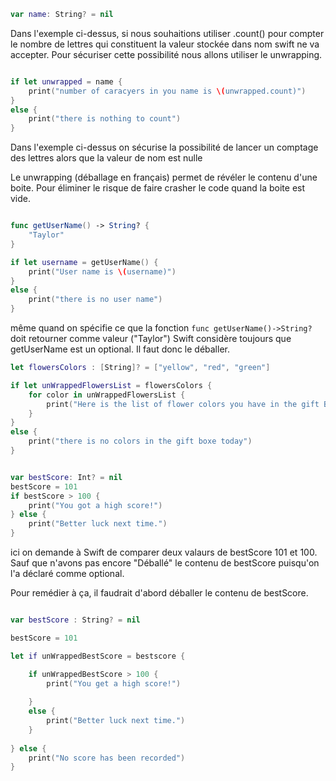 ```swift
var name: String? = nil 
```

Dans l'exemple ci-dessus, si nous souhaitions utiliser .count() pour compter le nombre de lettres qui constituent la valeur stockée dans nom swift ne va accepter. Pour sécuriser cette possibilité nous allons utiliser le unwrapping. 

```swift

if let unwrapped = name {
    print("number of caracyers in you name is \(unwrapped.count)")
}
else {
    print("there is nothing to count")
}

```

Dans l'exemple ci-dessus on sécurise la possibilité de lancer un comptage des lettres alors que la valeur de nom est nulle 

Le unwrapping (déballage en français) permet de révéler le contenu d'une boite. Pour éliminer le risque de faire crasher le code quand la boite est vide. 

```swift

func getUserName() -> String? {
    "Taylor"
}

if let username = getUserName() {
    print("User name is \(username)")
}
else {
    print("there is no user name")
}
```

même quand on spécifie ce que la fonction `func getUserName()->String?` doit retourner comme valeur ("Taylor") Swift  considère toujours que getUserName est un optional. Il faut donc le déballer. 

```swift
let flowersColors : [String]? = ["yellow", "red", "green"]

if let unWrappedFlowersList = flowersColors {
    for color in unWrappedFlowersList {
        print("Here is the list of flower colors you have in the gift Box \(colors)")
    }
}
else {
    print("there is no colors in the gift boxe today")
}
```

```Swift

var bestScore: Int? = nil
bestScore = 101
if bestScore > 100 {
	print("You got a high score!")
} else {
	print("Better luck next time.")
}

```
ici on demande à Swift de comparer deux valaurs de bestScore 101 et 100. Sauf que n'avons pas encore "Déballé" le contenu de bestScore puisqu'on l'a déclaré comme optional.

Pour remédier à ça, il faudrait d'abord déballer le contenu de bestScore. 

```Swift

var bestScore : String? = nil 

bestScore = 101

let if unWrappedBestScore = bestscore {

    if unWrappedBestScore > 100 {
        print("You get a high score!")
    
    }
    else {
        print("Better luck next time.")
    } 
    
} else {
    print("No score has been recorded")
}

```